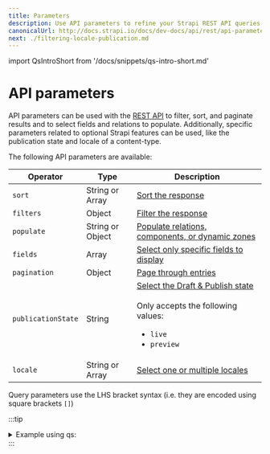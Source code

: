 ```yaml
---
title: Parameters 
description: Use API parameters to refine your Strapi REST API queries.
canonicalUrl: http://docs.strapi.io/docs/dev-docs/api/rest/api-parameters.html
next: ./filtering-locale-publication.md
---
```


import QsIntroShort from '/docs/snippets/qs-intro-short.md'

# API parameters

API parameters can be used with the [REST API](/dev-docs/api/rest) to filter, sort, and paginate results and to select fields and relations to populate. Additionally, specific parameters related to optional Strapi features can be used, like the publication state and locale of a content-type.

The following API parameters are available:

| Operator           | Type          | Description                                           |
| ------------------ | ------------- | ----------------------------------------------------- |
| `sort`             | String or Array  | [Sort the response](/dev-docs/api/rest/sort-pagination.md#sorting) |
| `filters`          | Object        | [Filter the response](/dev-docs/api/rest/filters-locale-publication#filtering) |
| `populate`         | String or Object | [Populate relations, components, or dynamic zones](/dev-docs/api/rest/populate-select#population) |
| `fields`           | Array         | [Select only specific fields to display](/dev-docs/api/rest/populate-select#field-selection) |
| `pagination`       | Object        | [Page through entries](/dev-docs/api/rest/sort-pagination.md#pagination) |
| `publicationState` | String        | [Select the Draft & Publish state](/dev-docs/api/rest/filters-locale-publication#publication-state)<br/><br/>Only accepts the following values:<ul><li>`live`</li><li>`preview`</li></ul> |
| `locale`           | String or Array  | [Select one or multiple locales](/dev-docs/api/rest/filters-locale-publication#locale) |

Query parameters use the LHS bracket syntax (i.e. they are encoded using square brackets `[]`)

:::tip
<QsIntroShort />

<details>
<summary>Example using qs:</summary>

In the following example, the `qs` library is used to build the following URL:
`/api/books?sort[0]=title%3Aasc&filters[title][$eq]=hello&populate=%2A&fields[0]=title&pagination[pageSize]=10&pagination[page]=1&publicationState=live&locale[0]=en`

```js
const qs = require('qs');
const query = qs.stringify({
  sort: ['title:asc'],
  filters: {
    title: {
      $eq: 'hello',
    },
  },
  populate: '*',
  fields: ['title'],
  pagination: {
    pageSize: 10,
    page: 1,
  },
  publicationState: 'live',
  locale: ['en'],
}, {
  encodeValuesOnly: true, // prettify URL
});

await request(`/api/books?${query}`);
```

</details>
:::
